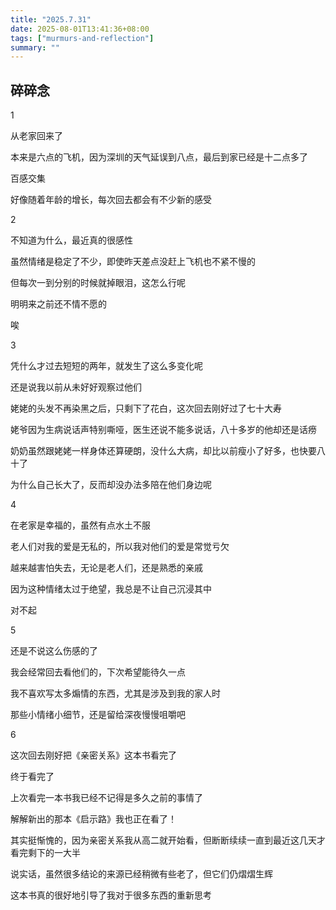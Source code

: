 ```yaml
---
title: "2025.7.31"
date: 2025-08-01T13:41:36+08:00
tags: ["murmurs-and-reflection"]
summary: ""
---
```

## 碎碎念
1

从老家回来了

本来是六点的飞机，因为深圳的天气延误到八点，最后到家已经是十二点多了

百感交集

好像随着年龄的增长，每次回去都会有不少新的感受

2

不知道为什么，最近真的很感性

虽然情绪是稳定了不少，即使昨天差点没赶上飞机也不紧不慢的

但每次一到分别的时候就掉眼泪，这怎么行呢

明明来之前还不情不愿的

唉

3

凭什么才过去短短的两年，就发生了这么多变化呢

还是说我以前从未好好观察过他们

姥姥的头发不再染黑之后，只剩下了花白，这次回去刚好过了七十大寿

姥爷因为生病说话声特别嘶哑，医生还说不能多说话，八十多岁的他却还是话痨

奶奶虽然跟姥姥一样身体还算硬朗，没什么大病，却比以前瘦小了好多，也快要八十了

为什么自己长大了，反而却没办法多陪在他们身边呢

4

在老家是幸福的，虽然有点水土不服

老人们对我的爱是无私的，所以我对他们的爱是常觉亏欠

越来越害怕失去，无论是老人们，还是熟悉的亲戚

因为这种情绪太过于绝望，我总是不让自己沉浸其中

对不起

5

还是不说这么伤感的了

我会经常回去看他们的，下次希望能待久一点

我不喜欢写太多煽情的东西，尤其是涉及到我的家人时

那些小情绪小细节，还是留给深夜慢慢咀嚼吧

6

这次回去刚好把《亲密关系》这本书看完了

终于看完了

上次看完一本书我已经不记得是多久之前的事情了

解解新出的那本《启示路》我也正在看了！

其实挺惭愧的，因为亲密关系我从高二就开始看，但断断续续一直到最近这几天才看完剩下的一大半

说实话，虽然很多结论的来源已经稍微有些老了，但它们仍熠熠生辉

这本书真的很好地引导了我对于很多东西的重新思考

